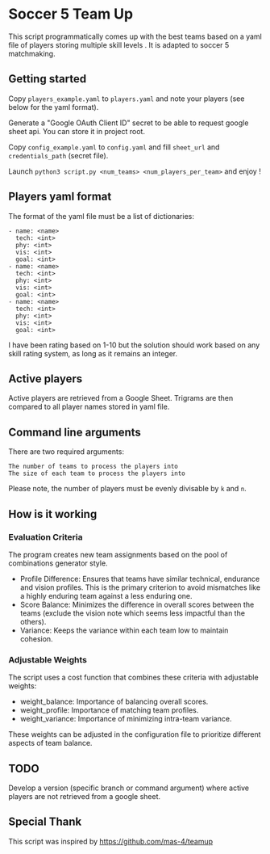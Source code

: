 # Soccer 5 Team Up

This script programmatically comes up with the best teams based on a yaml file
of players storing multiple skill levels . It is adapted to soccer 5 matchmaking.

## Getting started

Copy `players_example.yaml` to `players.yaml` and note your players (see below for the yaml format).

Generate a "Google OAuth Client ID" secret to be able to request google sheet api. You can store it in project root.

Copy `config_example.yaml` to `config.yaml` and fill `sheet_url` and `credentials_path` (secret file).

Launch `python3 script.py <num_teams> <num_players_per_team>` and enjoy !

## Players yaml format

The format of the yaml file must be a list of dictionaries:

    - name: <name>
      tech: <int>
      phy: <int>
      vis: <int>
      goal: <int>
    - name: <name>
      tech: <int>
      phy: <int>
      vis: <int>
      goal: <int>
    - name: <name>
      tech: <int>
      phy: <int>
      vis: <int>
      goal: <int>

I have been rating based on 1-10 but the solution should work based on any skill
rating system, as long as it remains an integer.

## Active players

Active players are retrieved from a Google Sheet. Trigrams are then compared to all player names stored in yaml file.

## Command line arguments

There are two required arguments:

    The number of teams to process the players into
    The size of each team to process the players into

Please note, the number of players must be evenly divisable by `k` and `n`.

## How is it working

### Evaluation Criteria

The program creates new team assignments based on the pool of combinations generator style.

* Profile Difference: Ensures that teams have similar technical, endurance and vision profiles. This is the primary criterion to avoid mismatches like a highly enduring team against a less enduring one.
* Score Balance: Minimizes the difference in overall scores between the teams (exclude the vision note which seems less impactful than the others).
* Variance: Keeps the variance within each team low to maintain cohesion.

### Adjustable Weights

The script uses a cost function that combines these criteria with adjustable weights:

* weight_balance: Importance of balancing overall scores.
* weight_profile: Importance of matching team profiles.
* weight_variance: Importance of minimizing intra-team variance.

These weights can be adjusted in the configuration file to prioritize different aspects of team balance.

## TODO

Develop a version (specific branch or command argument) where active players are not retrieved from a google sheet.

## Special Thank

This script was inspired by https://github.com/mas-4/teamup